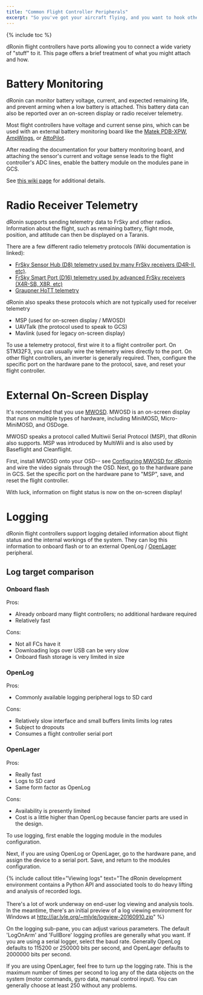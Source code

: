 ```yaml
---
title: "Common Flight Controller Peripherals"
excerpt: "So you've got your aircraft flying, and you want to hook other stuff to it?  OK."
---
```

{% include toc %}

dRonin flight controllers have ports allowing you to connect a wide variety of "stuff" to it.  This page offers a brief treatment of what you might attach and how.

# Battery Monitoring

dRonin can monitor battery voltage, current, and expected remaining life, and prevent arming when a low battery is attached.  This battery data can also be reported over an on-screen display or radio receiver telemetry.

Most flight controllers have voltage and current sense pins, which can be used with an external battery monitoring board like the [Matek PDB-XPW](http://a.co/ehXGG5z), [AmpWings](https://github.com/Brotronics/AmpWings), or [AttoPilot](https://www.sparkfun.com/products/9028).

After reading the documentation for your battery monitoring board, and attaching the sensor's current and voltage sense leads to the flight controller's ADC lines, enable the battery module on the modules pane in GCS.

See [this wiki page](https://github.com/d-ronin/dRonin/wiki/User-Guide:-Battery-Configuration) for additional details.

# Radio Receiver Telemetry

dRonin supports sending telemetry data to FrSky and other radios.  Information about the flight, such as remaining battery, flight mode, position, and attitude can then be displayed on a Taranis.

There are a few different radio telemetry protocols (Wiki documentation is linked):

* [FrSky Sensor Hub (D8) telemetry used by many FrSky receivers (D4R-II, etc)](https://github.com/d-ronin/dRonin/wiki/User-Guide:-FrSKY-Sensor-Hub).
* [FrSky Smart Port (D16) telemetry used by advanced FrSky receivers (X4R-SB, X8R, etc)](https://github.com/d-ronin/dRonin/wiki/User-Guide:-FrSKY-S.PORT-telemetry)
* [Graupner HoTT telemetry](https://github.com/d-ronin/dRonin/wiki/User-Guide:-Graupner-HoTT-Telemetrie)

dRonin also speaks these protocols which are not typically used for receiver telemetry

* MSP (used for on-screen display / MWOSD)
* UAVTalk (the protocol used to speak to GCS)
* Mavlink (used for legacy on-screen display)

To use a telemetry protocol, first wire it to a flight controller port.  On STM32F3, you can usually wire the telemetry wires directly to the port.  On other flight controllers, an inverter is generally required.  Then, configure the specific port on the hardware pane to the protocol, save, and reset your flight controller.

# External On-Screen Display

It's recommended that you use [MWOSD](https://github.com/ShikOfTheRa/scarab-osd).  MWOSD is an on-screen display that runs on multiple types of hardware, including MiniMOSD, Micro-MiniMOSD, and OSDoge.

MWOSD speaks a protocol called Multiwii Serial Protocol (MSP), that dRonin also supports.  MSP was introduced by MultiWii and is also used by Baseflight and Cleanflight.

First, install MWOSD onto your OSD-- see [Configuring MWOSD for dRonin](doc:configuring-mwosd-for-dronin)  and wire the video signals through the OSD.  Next, go to the hardware pane in GCS.  Set the specific port on the hardware pane to "MSP", save, and reset the flight controller.

With luck, information on flight status is now on the on-screen display!

# Logging

dRonin flight controllers support logging detailed information about flight status and the internal workings of the system.  They can log this information to onboard flash or to an external OpenLog / [OpenLager](https://github.com/d-ronin/openlager/wiki) peripheral.

## Log target comparison

### Onboard flash

Pros:

* Already onboard many flight controllers; no additional hardware required
* Relatively fast

Cons:
* Not all FCs have it
* Downloading logs over USB can be very slow
* Onboard flash storage is very limited in size

### OpenLog

Pros:

* Commonly available logging peripheral logs to SD card

Cons:

* Relatively slow interface and small buffers limits limits log rates
* Subject to dropouts
* Consumes a flight controller serial port

### OpenLager

Pros:
* Really fast
* Logs to SD card
* Same form factor as OpenLog

Cons:
* Availability is presently limited
* Cost is a little higher than OpenLog because fancier parts are used in the design.

To use logging, first enable the logging module in the modules configuration.

Next, if you are using OpenLog or OpenLager, go to the hardware pane, and assign the device to a serial port.  Save, and return to the modules configuration.


{% include callout title="Viewing logs" text="The dRonin development environment contains a Python API and associated tools to do heavy lifting and analysis of recorded logs.<br/><br/>There's a lot of work underway on end-user log viewing and analysis tools.  In the meantime, there's an initial preview of a log viewing environment for Windows at http://jar.lyle.org/~mlyle/logview-20160910.zip" %}

On the logging sub-pane, you can adjust various parameters.  The default 'LogOnArm' and 'FullBore' logging profiles are generally what you want.  If you are using a serial logger, select the baud rate.  Generally OpenLog defaults to 115200 or 250000 bits per second, and OpenLager defaults to 2000000 bits per second.

If you are using OpenLager, feel free to turn up the logging rate.  This is the maximum number of times per second to log any of the data objects on the system (motor commands, gyro data, manual control input).  You can generally choose at least 250 without any problems.
